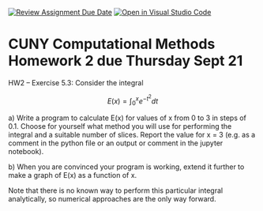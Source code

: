 [![Review Assignment Due Date](https://classroom.github.com/assets/deadline-readme-button-22041afd0340ce965d47ae6ef1cefeee28c7c493a6346c4f15d667ab976d596c.svg)](https://classroom.github.com/a/c5NurnsX)
[![Open in Visual Studio Code](https://classroom.github.com/assets/open-in-vscode-2e0aaae1b6195c2367325f4f02e2d04e9abb55f0b24a779b69b11b9e10269abc.svg)](https://classroom.github.com/online_ide?assignment_repo_id=15904981&assignment_repo_type=AssignmentRepo)
# CUNY Computational Methods Homework 2 due Thursday Sept 21

HW2 – Exercise 5.3:
Consider the integral

$$ E(x) = \int^x_0 e^{-t^2} dt $$

a) Write a program to calculate E(x) for values of x from 0 to 3 in steps of 0.1. Choose for yourself what method you will use for performing the integral and a suitable number of slices. 
Report the value for x = 3 (e.g. as a comment in the python file or an output or comment in the jupyter notebook). 

b) When you are convinced your program is working, extend it further to make a graph of E(x) as a function of x.

Note that there is no known way to perform this particular integral analytically, so numerical approaches are the only way forward.
